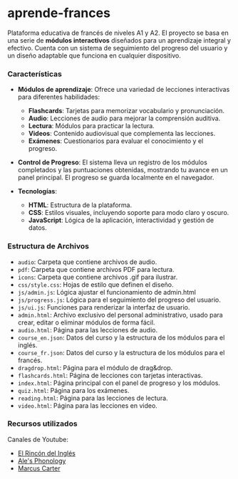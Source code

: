 # aprende-frances

Plataforma educativa de francés de niveles A1 y A2. El proyecto se basa en una serie de **módulos interactivos** diseñados para un aprendizaje integral y efectivo. Cuenta con un sistema de seguimiento del progreso del usuario y un diseño adaptable que funciona en cualquier dispositivo.

### Características

* **Módulos de aprendizaje**: Ofrece una variedad de lecciones interactivas para diferentes habilidades:
    * **Flashcards**: Tarjetas para memorizar vocabulario y pronunciación.
    * **Audio**: Lecciones de audio para mejorar la comprensión auditiva.
    * **Lectura**: Módulos para practicar la lectura.
    * **Videos**: Contenido audiovisual que complementa las lecciones.
    * **Exámenes**: Cuestionarios para evaluar el conocimiento y el progreso.

* **Control de Progreso**: El sistema lleva un registro de los módulos completados y las puntuaciones obtenidas, mostrando tu avance en un panel principal. El progreso se guarda localmente en el navegador.

* **Tecnologías**:
    * **HTML**: Estructura de la plataforma.
    * **CSS**: Estilos visuales, incluyendo soporte para modo claro y oscuro.
    * **JavaScript**: Lógica de la aplicación, interactividad y gestión de datos.

### Estructura de Archivos

* `audio`: Carpeta que contiene archivos de audio.
* `pdf`: Carpeta que contiene archivos PDF para lectura.
* `icons`: Carpeta que contiene archivos .gif para ilustrar.
* `css/style.css`: Hojas de estilo que definen el diseño.
* `js/admin.js`: Lógica ajustar el funcionamiento de admin.html
* `js/progress.js`: Lógica para el seguimiento del progreso del usuario.
* `js/ui.js`: Funciones para renderizar la interfaz de usuario.
* `admin.html`: Archivo exclusivo del personal administrativo, usado para crear, editar o eliminar módulos de forma fácil.
* `audio.html`: Página para las lecciones de audio.
* `course_en.json`: Datos del curso y la estructura de los módulos para el inglés.
* `course_fr.json`: Datos del curso y la estructura de los módulos para el francés.
* `dragdrop.html`: Página para el módulo de drag&drop.
* `flashcards.html`: Página de lecciones con tarjetas interactivas.
* `index.html`: Página principal con el panel de progreso y los módulos.
* `quiz.html`: Página para los exámenes.
* `reading.html`: Página para las lecciones de lectura.
* `video.html`: Página para las lecciones en video.

### Recursos utilizados
Canales de Youtube:
* [El Rincón del Inglés](https://www.youtube.com/@elrincondelingles)
* [Ale's Phonology](https://www.youtube.com/@lenglesa)
* [Marcus Carter](https://www.youtube.com/@marcuscarter)
